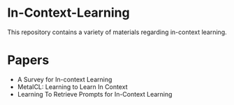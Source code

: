 # In-Context-Learning

This repository contains a variety of materials regarding in-context learning.

# Papers 
- A Survey for In-context Learning 
- MetaICL: Learning to Learn In Context
- Learning To Retrieve Prompts for In-Context Learning
